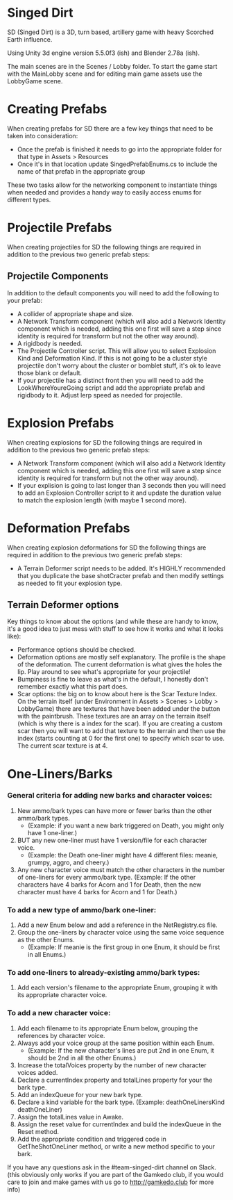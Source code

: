 # Singed Dirt

SD (Singed Dirt) is a 3D, turn based, artillery game with heavy Scorched Earth influence.

Using Unity 3d engine version 5.5.0f3 (ish) and Blender 2.78a (ish).

The main scenes are in the Scenes / Lobby folder.  To start the game start with the MainLobby scene and for editing main game assets use the LobbyGame scene.

# Creating Prefabs

When creating prefabs for SD there are a few key things that need to be taken into consideration:

* Once the prefab is finished it needs to go into the appropriate folder for that type in Assets > Resources
* Once it's in that location update SingedPrefabEnums.cs to include the name of that prefab in the appropriate group

These two tasks allow for the networking component to instantiate things when needed and provides a handy way to easily access enums for different types.

# Projectile Prefabs

When creating projectiles for SD the following things are required in addition to the previous two generic prefab steps:

## Projectile Components

In addition to the default components you will need to add the following to your prefab:

* A collider of appropriate shape and size.
* A Network Transform component (which will also add a Network Identity component which is needed, adding this one first will save a step since identity is required for transform but not the other way around).
* A rigidbody is needed.
* The Projectile Controller script.  This will allow you to select Explosion Kind and Deformation Kind.  If this is not going to be a cluster style projectile don't worry about the cluster or bomblet stuff, it's ok to leave those blank or default.
* If your projectile has a distinct front then you will need to add the LookWhereYoureGoing script and add the appropriate prefab and rigidbody to it.  Adjust lerp speed as needed for projectile.

# Explosion Prefabs

When creating explosions for SD the following things are required in addition to the previous two generic prefab steps:

* A Network Transform component (which will also add a Network Identity component which is needed, adding this one first will save a step since identity is required for transform but not the other way around).
* If your explision is going to last longer than 3 seconds then you will need to add an Explosion Controller script to it and update the duration value to match the explosion length (with maybe 1 second more).

# Deformation Prefabs

When creating explosion deformations for SD the following things are required in addition to the previous two generic prefab steps:

* A Terrain Deformer script needs to be added.  It's HIGHLY recommended that you duplicate the base shotCracter prefab and then modify settings as needed to fit your explosion type.

## Terrain Deformer options

Key things to know about the options (and while these are handy to know, it's a good idea to just mess with stuff to see how it works and what it looks like):

* Performance options should be checked.
* Deformation options are mostly self explanatory.  The profile is the shape of the deformation.  The current deformation is what gives the holes the lip.  Play around to see what's appropriate for your projectile!
* Bumpiness is fine to leave as what's in the default, I honestly don't remember exactly what this part does.
* Scar options: the big on to know about here is the Scar Texture Index.  On the terrain itself (under Environment in Assets > Scenes > Lobby > LobbyGame) there are textures that have been added under the button with the paintbrush.  These textures are an array on the terrain itself (which is why there is a index for the scar).  If you are creating a custom scar then you will want to add that texture to the terrain and then use the index (starts counting at 0 for the first one) to specify which scar to use.  The current scar texture is at 4.

# One-Liners/Barks

### General criteria for adding new barks and character voices:
1. New ammo/bark types can have more or fewer barks than the other ammo/bark types.
	* (Example: if you want a new bark triggered on Death, you might only have 1 one-liner.)
2. BUT any new one-liner must have 1 version/file for each character voice.
	* (Example: the Death one-liner might have 4 different files: meanie, grumpy, aggro, and cheery.) 
3. Any new character voice must match the other characters in the number of one-liners for every ammo/bark type. (Example: If the other characters have 4 barks for Acorn and 1 for Death, then the new character must have 4 barks for Acorn and 1 for Death.)
 
### To add a new type of ammo/bark one-liner: 
1. Add a new Enum below and add a reference in the NetRegistry.cs file. 
2. Group the one-liners by character voice using the same voice sequence as the other Enums. 
	* (Example: If meanie is the first group in one Enum, it should be first in all Enums.)

### To add one-liners to already-existing ammo/bark types: 
1. Add each version's filename to the appropriate Enum, grouping it with its appropriate character voice.

### To add a new character voice: 
1. Add each filename to its appropriate Enum below, grouping the references by character voice. 
2. Always add your voice group at the same position within each Enum. 
	* (Example: If the new character's lines are put 2nd in one Enum, it should be 2nd in all the other Enums.) 
3. Increase the totalVoices property by the number of new character voices added.
4. Declare a currentIndex property and totalLines property for your the bark type.
5. Add an indexQueue for your new bark type.
6. Declare a kind variable for the bark type. (Example: deathOneLinersKind deathOneLiner)
7. Assign the totalLines value in Awake.
8. Assign the reset value for currentIndex and build the indexQueue in the Reset method.
9. Add the appropriate condition and triggered code in GetTheShotOneLiner method, or write a new method specific to your bark.

If you have any questions ask in the #team-singed-dirt channel on Slack. (this obviously only works if you are part of the Gamkedo club, if you would care to join and make games with us go to http://gamkedo.club for more info)
